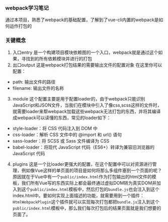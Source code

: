 ### webpack学习笔记
通过本项目，熟悉了webpack的基础配置，了解到了vue-cli内置的webpack是如何运作打包的
### 关键概念
1. 入口entry
是一个构建项目模块依赖图的一个入口，webpack就是通过这个如果，寻找到的所有依赖模块并进行的打包
2. 出口output
这是webpack打包结果的需要输出文件的配置对象
在这里你可以配置：
  - path: 输出文件的路径
  - filename: 输出文件的名称
3. module
这个配置主要是用于配置loader的，由于webpack只能识别JavaScript和JSON文件，当我们在模块中引入了像css,scss这样的文件时，就需要loader来帮webpack加载这些webpack无法打包的东西，并将其编译成webpack可以读懂的东西，常见的loader如下：
  - style-loader：将 CSS 代码注入到 DOM 中
  - css-loader：解析 CSS 文件中的 @import 和 url() 语句
  - sass-loader：将 SCSS 或 Sass 文件编译为 CSS
  - babel-loader：将现代 JavaScript 代码（ES6+）转译为兼容旧浏览器的 JavaScript 代码
4. plugins
这是一个比loader更强大的配置，在这个配置中可以对资源进行管理，例如像Vue这样的单页面的项目是如何将那么多组件塞到一个页面的呢？原因就在于Vue中有一个`public/index.html`作为打包输出的html文件的模板，我们所有Vue写的东西实际上都会最终通过虚拟DOM转为真实DOM并加入到这个`public/index.html`模板中，然后打包的`bundle.js`也会注入到这个index.html中。要如何实现上面描述的功能，就需要用到一个插件：`HtmlWebpackPlugin`这个插件就可以实现每次打包都把`bundle.js`注入到这个`public/index.html`模板中，那么我们每次打包后的结果页面就是我们想要的页面了。